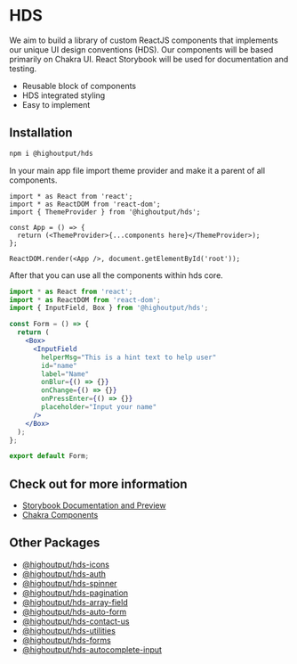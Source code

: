 # HDS

We aim to build a library of custom ReactJS components that implements our unique UI design conventions (HDS). Our components will be based primarily on Chakra UI. React Storybook will be used for documentation and testing.

- Reusable block of components
- HDS integrated styling
- Easy to implement

## Installation

```bash
npm i @highoutput/hds
```

In your main app file import theme provider and make it a parent of all components.

```tsx
import * as React from 'react';
import * as ReactDOM from 'react-dom';
import { ThemeProvider } from '@highoutput/hds';

const App = () => {
  return (<ThemeProvider>{...components here}</ThemeProvider>);
};

ReactDOM.render(<App />, document.getElementById('root'));
```

After that you can use all the components within hds core.

```jsx
import * as React from 'react';
import * as ReactDOM from 'react-dom';
import { InputField, Box } from '@highoutput/hds';

const Form = () => {
  return (
    <Box>
      <InputField
        helperMsg="This is a hint text to help user"
        id="name"
        label="Name"
        onBlur={() => {}}
        onChange={() => {}}
        onPressEnter={() => {}}
        placeholder="Input your name"
      />
    </Box>
  );
};

export default Form;
```

## Check out for more information

- [Storybook Documentation and Preview](https://hds-highoutput.vercel.app/?path=/story/getting-started--page)
- [Chakra Components](https://chakra-ui.com/docs/components)

## Other Packages

- [@highoutput/hds-icons](https://www.npmjs.com/package/@highoutput/hds-icons)
- [@highoutput/hds-auth](https://www.npmjs.com/package/@highoutput/hds-auth)
- [@highoutput/hds-spinner](https://www.npmjs.com/package/@highoutput/hds-spinner)
- [@highoutput/hds-pagination](https://www.npmjs.com/package/@highoutput/hds-pagination)
- [@highoutput/hds-array-field](https://www.npmjs.com/package/@highoutput/hds-array-field)
- [@highoutput/hds-auto-form](https://www.npmjs.com/package/@highoutput/hds-auto-form)
- [@highoutput/hds-contact-us](https://www.npmjs.com/package/@highoutput/hds-contact-us)
- [@highoutput/hds-utilities](https://www.npmjs.com/package/@highoutput/hds-utilities)
- [@highoutput/hds-forms](https://www.npmjs.com/package/@highoutput/hds-forms)
- [@highoutput/hds-autocomplete-input](https://www.npmjs.com/package/@highoutput/hds-autocomplete-input)

